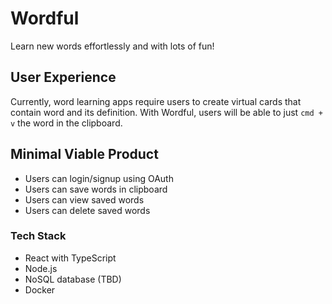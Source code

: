 # Wordful
Learn new words effortlessly and with lots of fun!

## User Experience
Currently, word learning apps require users to create virtual cards that contain word and its definition. With Wordful, users will be able to just `cmd + v` the word in the clipboard.

## Minimal Viable Product
* Users can login/signup using OAuth
* Users can save words in clipboard
* Users can view saved words
* Users can delete saved words

### Tech Stack
* React with TypeScript
* Node.js
* NoSQL database (TBD)
* Docker

